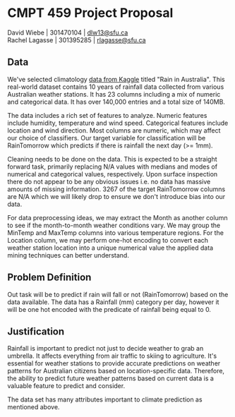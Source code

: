 # CMPT 459 Project Proposal
David Wiebe | 301470104 | dlw13@sfu.ca\
Rachel Lagasse | 301395285 | rlagasse@sfu.ca
## Data
We've selected climatology [data from Kaggle](https://www.kaggle.com/datasets/jsphyg/weather-dataset-rattle-package) titled "Rain in Australia". This real-world dataset contains 10 years of rainfall data collected from various Australian weather stations. It has 23 columns including a mix of numeric and categorical data. It has over 140,000 entries and a total size of 140MB.

The data includes a rich set of features to analyze. Numeric features include humidity, temperature and wind speed. Categorical features include location and wind direction. Most columns are numeric, which may affect our choice of classifiers. Our target variable for classification will be RainTomorrow which predicts if there is rainfall the next day (>= 1mm).

Cleaning needs to be done on the data. This is expected to be a straight forward task, primarily replacing N/A values with medians and modes of numerical and categorical values, respectively. Upon surface inspection there do not appear to be any obvious issues i.e. no data has massive amounts of missing information. 3267 of the target RainTomorrow columns are N/A which we will likely drop to ensure we don't introduce bias into our data.

For data preprocessing ideas, we may extract the Month as another column to see if the month-to-month weather conditions vary. We may group the MinTemp and MaxTemp columns into various temperature regions. For the Location column, we may perform one-hot encoding to convert each weather station location into a unique numerical value the applied data mining techniques can better understand.

## Problem Definition
Out task will be to predict if rain will fall or not (RainTomorrow) based on the data available. The data has a Rainfall (mm) category per day, however it will be one hot encoded with the predicate of rainfall being equal to 0. 

## Justification
Rainfall is important to predict not just to decide weather to grab an umbrella. It affects everything from air traffic to skiing to agriculture. It's essential for weather stations to provide accurate predictions on weather patterns for Australian citizens based on location-specific data. Therefore, the ability to predict future weather patterns based on current data is a valuable feature to predict and consider.

The data set has many attributes important to climate prediction as mentioned above. 
